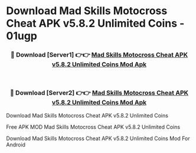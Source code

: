 # Download Mad Skills Motocross Cheat APK v5.8.2 Unlimited Coins - 01ugp



<div align="center">
<h3>🔴 Download [Server1] 👉👉 <a href="https://momento.my/?title=Mad_Skills_Motocross_Cheat_APK_v5.8.2_Unlimited_Coins">Mad Skills Motocross Cheat APK v5.8.2 Unlimited Coins Mod Apk</a></h3><br>

<h3>🔴 Download [Server2] 👉👉 <a href="https://momento.my/?title=Mad_Skills_Motocross_Cheat_APK_v5.8.2_Unlimited_Coins">Mad Skills Motocross Cheat APK v5.8.2 Unlimited Coins Mod Apk</a></h3>
</div>



Download Mad Skills Motocross Cheat APK v5.8.2 Unlimited Coins 

Free APK MOD Mad Skills Motocross Cheat APK v5.8.2 Unlimited Coins 

Download Mad Skills Motocross Cheat APK v5.8.2 Unlimited Coins Mod For Android
